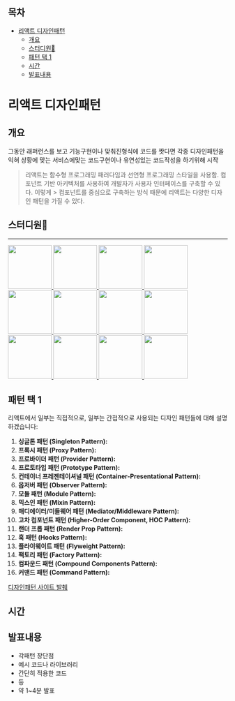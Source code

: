 ## 목차

- [리액트 디자인패턴](#리액트-디자인패턴)
  - [개요](#개요)
  - [스터디원🤔](#스터디원)
  - [패턴 택 1](#패턴-택-1)
  - [시간](#시간)
  - [발표내용](#발표내용)

# 리액트 디자인패턴

## 개요

그동안 래퍼런스를 보고 기능구현이나 맞춰진형식에 코드를 짯다면 각종 디자인패턴을 익혀 상황에 맞는 서비스에맞는 코드구현이나 유연성있는 코드작성을 하기위해 시작

> 리액트는 함수형 프로그래밍 패러다임과 선언형 프로그래밍 스타일을 사용함.
> 컴포넌트 기반 아키텍처를 사용하여 개발자가 사용자 인터페이스를 구축할 수 있다. 이렇게 > 컴포넌트를 중심으로 구축하는 방식 때문에 리액트는 다양한 디자인 패턴을 가질 수 있다.

## 스터디원🤔

---

  <a href="https://github.com/nonjk2">
      <img src="https://github.com/nonjk2.png" width="100" height="100"/>
  </a>
  <a href="https://github.com/helloworld442">
      <img src="https://github.com/helloworld442.png" width="100" height="100"/>
  </a>
  <a href="https://github.com/makepin2r">
      <img src="https://github.com/makepin2r.png" width="100" height="100"/>
  </a>
  <a href="https://github.com/TheON2">
      <img src="https://github.com/TheON2.png" width="100" height="100"/>
  </a>
  <a href="https://github.com/junho01052">
      <img src="https://github.com/junho01052.png" width="100" height="100"/>
  </a>

  <a href="https://github.com/Hyeon12">
      <img src="https://github.com/Hyeon12.png" width="100" height="100"/>
  </a>

  <a href="https://github.com/nayoung3669">
      <img src="https://github.com/nayoung3669.png" width="100" height="100"/>
  </a>

  <a href="https://github.com/doyoung1002">
      <img src="https://github.com/doyoung1002.png" width="100" height="100"/>
  </a>
  <a href="https://github.com/Haru-Im">
      <img src="https://github.com/Haru-Im.png" width="100" height="100"/>
  </a>
  <a href="https://github.com/taehyunkim3">
      <img src="https://github.com/taehyunkim3.png" width="100" height="100"/>
  </a>
  <a href="https://github.com/kangsinbeom">
      <img src="https://github.com/kangsinbeom.png" width="100" height="100"/>
  </a>

  <a href="https://github.com/khu107">
      <img src="https://github.com/khu107.png" width="100" height="100"/>
  </a>

## 패턴 택 1

리액트에서 일부는 직접적으로, 일부는 간접적으로 사용되는 디자인 패턴들에 대해 설명하겠습니다:

1. **싱글톤 패턴 (Singleton Pattern):**
2. **프록시 패턴 (Proxy Pattern):**
3. **프로바이더 패턴 (Provider Pattern):**
4. **프로토타입 패턴 (Prototype Pattern):**
5. **컨테이너 프레젠테이셔널 패턴 (Container-Presentational Pattern):**
6. **옵저버 패턴 (Observer Pattern):**
7. **모듈 패턴 (Module Pattern):**
8. **믹스인 패턴 (Mixin Pattern):**
9. **매디에이터/미들웨어 패턴 (Mediator/Middleware Pattern):**
10. **고차 컴포넌트 패턴 (Higher-Order Component, HOC Pattern):**
11. **랜더 프롭 패턴 (Render Prop Pattern):**
12. **훅 패턴 (Hooks Pattern):**
13. **플라이웨이트 패턴 (Flyweight Pattern):**
14. **팩토리 패턴 (Factory Pattern):**
15. **컴파운드 패턴 (Compound Components Pattern):**
16. **커맨드 패턴 (Command Pattern):**

[디자인패턴 사이트 발췌](https://www.patterns.dev/posts)

## 시간

## 발표내용

- 각패턴 장단점
- 예시 코드나 라이브러리
- 간단히 적용한 코드
- 등
- 약 1~4분 발표
